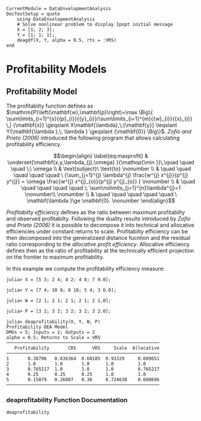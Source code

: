 ```@meta
CurrentModule = DataEnvelopmentAnalysis
DocTestSetup = quote
    using DataEnvelopmentAnalysis
    # Solve nonlinear problem to display Ipopt initial message
    X = [1; 2; 3];
    Y = [1; 1; 1];
    deagdf(X, Y, alpha = 0.5, rts = :VRS)
end
```

# Profitability Models

## Profitability Model

The profitabilty function defines as $\mathrm{P}\left(\mathbf{w},\mathbf{p}\right)=\max \Big\{ \sum\limits_{i=1}^{s}{{p}_{i}}{{y}_{i}}/\sum\limits_{i=1}^{m}{{w}_{i}}{{x}_{i}} \,|  {\mathbf{x}} \geqslant X\mathbf{\lambda},\;{\mathbf{y}} \leqslant Y{\mathbf{\lambda },\; \lambda } \geqslant {\mathbf{0}} \Big\}$. *Zofío and Prieto (2006)* introduced the following program that allows calculating profitability efficiency.
```math
\begin{align}
\label{eq:maxprofit}
  & \underset{\mathbf{x,y,\lambda_{j},\omega} }{\mathop{\min }}\,\quad \quad \quad \;\ \omega  \\
 & \text{subject}\ \text{to} \nonumber \\
 & \quad \quad \quad \quad \quad \ {\sum_{j=1}^{j} \lambda^{j} \frac{w^{j} x^{j}}{p^{j} y^{j}} = \omega \frac{w^{j} x^{j}_{o}}{p^{j} y^{j}_{o}} } \nonumber \\
 & \quad \quad \quad \quad \quad  \; \sum\nolimits_{j=1}^{n}\lambda^{j}=1 \nonumber\\

\nonumber \\
 & \quad \quad \quad \quad \quad \ \mathbf{\lambda }\ge \mathbf{0}. \nonumber  
\end{align}
```
*Profitabilty efficiency* defines as the ratio between maximum profitabilty and observed profitabilty. Following the duality results introduced by *Zofío and Prieto (2006)* it is possible to decompose it into technical and allocative efficiencies under constant returns to scale. Profitabilty efficiency can be then decomposed into the generalizaed distance fucntion and the residual ratio corresponding to the *allocative profit efficiency*. Allocative efficiency defines then as the ratio of profitability at the technically efficient projection on the frontier to maximum profitability.

In this example we compute the profitability efficiency measure:
```jldoctest 1
julia> X = [5 3; 2 4; 4 2; 4 8; 7 9.0];

julia> Y = [7 4; 10 8; 8 10; 5 4; 3 6.0];

julia> W = [2 1; 2 1; 2 1; 2 1; 2 1.0];

julia> P = [3 2; 3 2; 3 2; 3 2; 3 2.0];

julia> deaprofitability(X, Y, W, P)
Profitability DEA Model
DMUs = 5; Inputs = 2; Outputs = 2
alpha = 0.5; Returns to Scale = VRS
─────────────────────────────────────────────────────────
   Profitability       CRS      VRS     Scale  Allocative
─────────────────────────────────────────────────────────
1       0.38796   0.636364  0.68185  0.93329     0.609651
2       1.0       1.0       1.0      1.0         1.0
3       0.765217  1.0       1.0      1.0         0.765217
4       0.25      0.25      0.25     1.0         1.0
5       0.15879   0.26087   0.36     0.724638    0.608696
─────────────────────────────────────────────────────────
```

### deaprofitability Function Documentation

```@docs
deaprofitability
```
